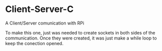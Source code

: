 # Client-Server-C
A Client/Server comunication with RPi

To make this one, just was needed to create sockets in both sides of the communication. Once they were created, it was just make a while loop to keep the conection opened.

